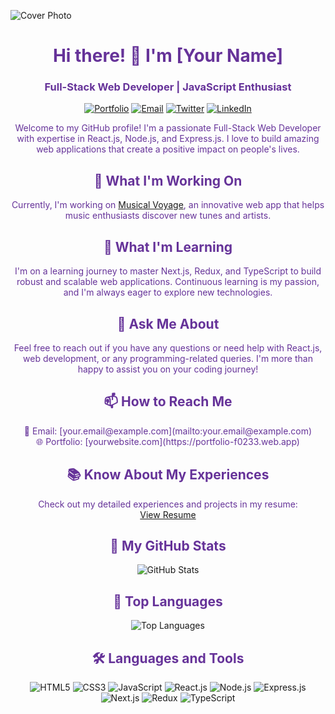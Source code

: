 <!-- Add your cover photo here -->
![Cover Photo](https://yourimageshare.com/ib/x5bpWo718U)

<h1 align="center" style="color: #663399;">Hi there! 👋 I'm [Your Name]</h1>
<h3 align="center" style="color: #663399;">Full-Stack Web Developer | JavaScript Enthusiast</h3>

<p align="center">
  <a href="https://portfolio-f0233.web.app" target="_blank"><img src="https://img.shields.io/badge/-Portfolio-9f00ff?style=for-the-badge&logo=react&logoColor=white" alt="Portfolio"></a>
  <a href="mailto:your.email@example.com"><img src="https://img.shields.io/badge/Email-Me-e91e63?style=for-the-badge&logo=gmail&logoColor=white" alt="Email"></a>
  <a href="https://twitter.com/yourhandle" target="_blank"><img src="https://img.shields.io/badge/Twitter-Follow-1da1f2?style=for-the-badge&logo=twitter&logoColor=white" alt="Twitter"></a>
  <a href="https://www.linkedin.com/in/yourusername" target="_blank"><img src="https://img.shields.io/badge/LinkedIn-Connect-0e76a8?style=for-the-badge&logo=linkedin&logoColor=white" alt="LinkedIn"></a>
</p>

<p align="center" style="color: #663399;">Welcome to my GitHub profile! I'm a passionate Full-Stack Web Developer with expertise in React.js, Node.js, and Express.js. I love to build amazing web applications that create a positive impact on people's lives.</p>

<h2 align="center" style="color: #663399;">🚀 What I'm Working On</h2>

<p align="center" style="color: #663399;">Currently, I'm working on <a href="https://summercamp-8c94a.web.app/" target="_blank">Musical Voyage</a>, an innovative web app that helps music enthusiasts discover new tunes and artists.</p>

<h2 align="center" style="color: #663399;">🌱 What I'm Learning</h2>

<p align="center" style="color: #663399;">I'm on a learning journey to master Next.js, Redux, and TypeScript to build robust and scalable web applications. Continuous learning is my passion, and I'm always eager to explore new technologies.</p>

<h2 align="center" style="color: #663399;">💬 Ask Me About</h2>

<p align="center" style="color: #663399;">Feel free to reach out if you have any questions or need help with React.js, web development, or any programming-related queries. I'm more than happy to assist you on your coding journey!</p>

<h2 align="center" style="color: #663399;">📫 How to Reach Me</h2>

<p align="center" style="color: #663399;">
  📧 Email: [your.email@example.com](mailto:your.email@example.com) <br>
  🌐 Portfolio: [yourwebsite.com](https://portfolio-f0233.web.app)
</p>

<h2 align="center" style="color: #663399;">📚 Know About My Experiences</h2>

<p align="center" style="color: #663399;">Check out my detailed experiences and projects in my resume:<br>
  <a href="https://drive.google.com/file/d/1FFP77L-ZG1crGgAytIXAeb7oUsXtTcRK/view?usp=sharing" target="_blank">View Resume</a>
</p>

<h2 align="center" style="color: #663399;">🎯 My GitHub Stats</h2>

<p align="center">
  <img src="https://github-readme-stats.vercel.app/api?username=itsmejunaied&show_icons=true&line_height=27&title_color=663399&icon_color=663399&text_color=333333&bg_color=fafafa" alt="GitHub Stats">
</p>

<h2 align="center" style="color: #663399;">🚀 Top Languages</h2>

<p align="center">
  <img src="https://github-readme-stats.vercel.app/api/top-langs/?username=itsmejunaied&langs_count=8&layout=compact&theme=radical" alt="Top Languages">
</p>

<h2 align="center" style="color: #663399;">🛠️ Languages and Tools</h2>

<p align="center">
  <!-- Replace the icons and links with your preferred languages and tools -->
  <img src="https://img.shields.io/badge/HTML5-E34F26?style=for-the-badge&logo=html5&logoColor=white" alt="HTML5">
  <img src="https://img.shields.io/badge/CSS3-1572B6?style=for-the-badge&logo=css3&logoColor=white" alt="CSS3">
  <img src="https://img.shields.io/badge/JavaScript-F7DF1E?style=for-the-badge&logo=javascript&logoColor=black" alt="JavaScript">
  <img src="https://img.shields.io/badge/React-61DAFB?style=for-the-badge&logo=react&logoColor=black" alt="React.js">
  <img src="https://img.shields.io/badge/Node.js-339933?style=for-the-badge&logo=node.js&logoColor=white" alt="Node.js">
  <img src="https://img.shields.io/badge/Express.js-000000?style=for-the-badge&logo=express&logoColor=white" alt="Express.js">
  <img src="https://img.shields.io/badge/Next.js-000000?style=for-the-badge&logo=next.js&logoColor=white" alt="Next.js">
  <img src="https://img.shields.io/badge/Redux-764ABC?style=for-the-badge&logo=redux&logoColor=white" alt="Redux">
  <img src="https://img.shields.io/badge/TypeScript-007ACC?style=for-the-badge&logo=typescript&logoColor=white" alt="TypeScript">
  <!-- Add more icons and links here -->
</p>
